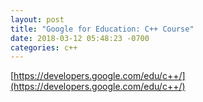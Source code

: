 ```yaml
---
layout: post
title: "Google for Education: C++ Course"
date: 2018-03-12 05:48:23 -0700
categories: c++
---
```

[https://developers.google.com/edu/c++/](https://developers.google.com/edu/c++/)
